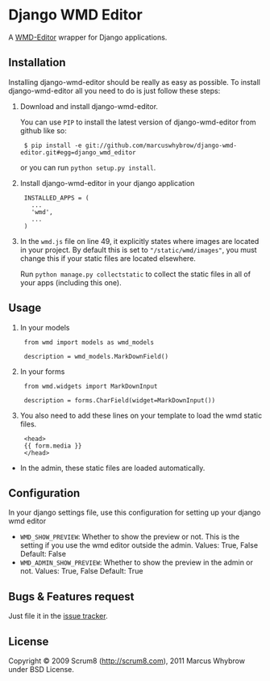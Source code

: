 Django WMD Editor
=================


A [WMD-Editor][1] wrapper for Django applications.


Installation
------------

Installing django-wmd-editor should be really as easy as possible. To install
django-wmd-editor all you need to do is just follow these steps:

1. Download and install django-wmd-editor.
    
    You can use `PIP` to install the latest version of django-wmd-editor from github like so:
    
        $ pip install -e git://github.com/marcuswhybrow/django-wmd-editor.git#egg=django_wmd_editor
    
    or you can run `python setup.py install`.

3. Install django-wmd-editor in your django application

        INSTALLED_APPS = (
          ...
          'wmd',
          ...
        )

4. In the `wmd.js` file on line 49, it explicitly states where images are located in your project. By default this is set to `"/static/wmd/images"`, you must change this if your static files are located elsewhere.

    Run `python manage.py collectstatic` to collect the static files in all of your apps (including this one).


Usage
-----

1. In your models

        from wmd import models as wmd_models

        description = wmd_models.MarkDownField()

2. In your forms

        from wmd.widgets import MarkDownInput

        description = forms.CharField(widget=MarkDownInput())

3. You also need to add these lines on your template to load the wmd static files.
   
        <head>
        {{ form.media }}
        </head>
   
- In the admin, these static files are loaded automatically.


Configuration
-------------

In your django settings file, use this configuration for setting up your django wmd editor

- `WMD_SHOW_PREVIEW`: Whether to show the preview or not. This is the setting if you use the wmd editor outside the admin.
   Values: True, False
   Default: False
- `WMD_ADMIN_SHOW_PREVIEW`: Whether to show the preview in the admin or not.
   Values: True, False
   Default: True


Bugs & Features request
-----------------------

Just file it in the [issue tracker][3].


License
-------
Copyright &copy; 2009 Scrum8 (<http://scrum8.com>), 2011 Marcus Whybrow under BSD License.


  [1]: http://wmd-editor.com
  [2]: http://github.com/jpartogi/django-wmd-editor/downloads
  [3]: http://github.com/jpartogi/django-wmd-editor/issues

